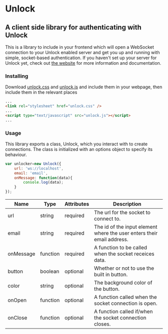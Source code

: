 # Unlock

## A client side library for authenticating with Unlock
This is a library to include in your frontend which will open a WebSocket connection to your Unlock enabled server and get you up and running with simple, socket-based authentication. If you haven't set up your server for Unlock yet, check out [the website](https://www.unlock-auth.com/documentation) for more information and documentation.

### Installing
Download [unlock.css](https://raw.githubusercontent.com/GuyShane/UnlockClient/master/unlock.css) and [unlock.js](https://raw.githubusercontent.com/GuyShane/UnlockClient/master/unlock.js) and include them in your webpage, then include them in the relevant places
```html
...
<link rel="stylesheet" href="unlock.css" />
...
<script type="text/javascript" src="unlock.js"></script>
...
```

### Usage
This library exports a class, Unlock, which you interact with to create connections. The class is initialized with an options object to specify its behaviour.
```js
var unlocker=new Unlock({
    url: 'ws://localhost',
    email: 'email',
    onMessage: function(data){
        console.log(data);
    }
});
```
| Name | Type | Attributes | Description |
| ---- | ---- | ---------- | ----------- |
| url | string | required | The url for the socket to connect to. |
| email | string | required | The id of the input element where the user enters their email address. |
| onMessage | function | required | A function to be called when the socket receices data. |
| button | boolean | optional | Whether or not to use the built in button. |
| color | string | optional | The background color of the button. |
| onOpen | function | optional | A function called when the socket connection is open. |
| onClose | function | optional | A function called if/when the socket connection closes. |
